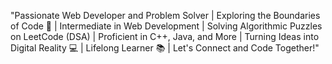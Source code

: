 "Passionate Web Developer and Problem Solver | Exploring the Boundaries of Code 🚀 | Intermediate in Web Development | Solving Algorithmic Puzzles on LeetCode (DSA) | Proficient in C++, Java, and More | Turning Ideas into Digital Reality 💻 | Lifelong Learner 📚 | Let's Connect and Code Together!"
